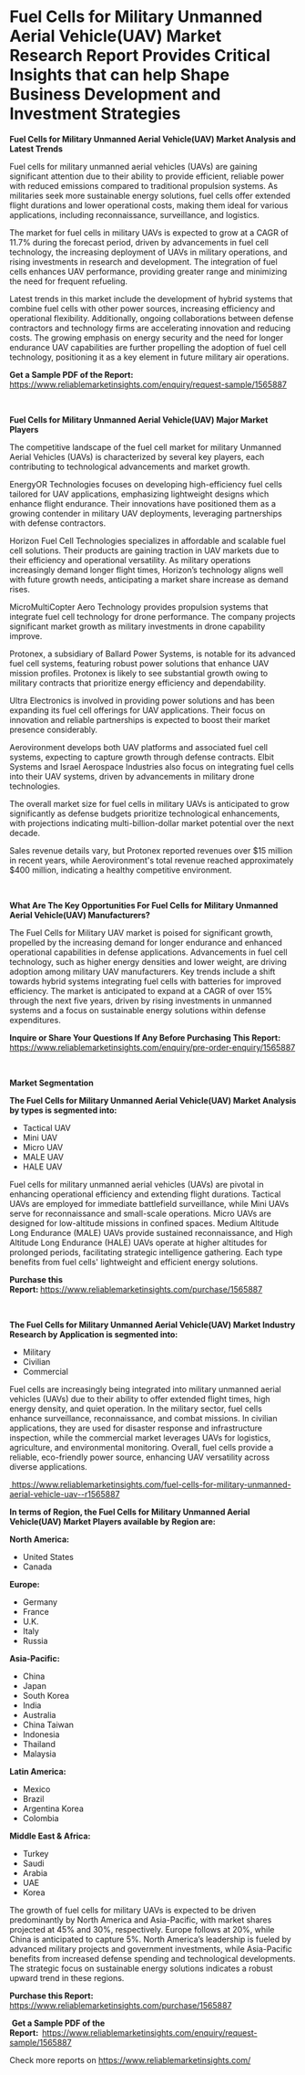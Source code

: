 <p><h1>Fuel Cells for Military Unmanned Aerial Vehicle(UAV) Market Research Report Provides Critical Insights that can help Shape Business Development and Investment Strategies</h1></p><p><strong>Fuel Cells for Military Unmanned Aerial Vehicle(UAV) Market Analysis and Latest Trends</strong></p>
<p><p>Fuel cells for military unmanned aerial vehicles (UAVs) are gaining significant attention due to their ability to provide efficient, reliable power with reduced emissions compared to traditional propulsion systems. As militaries seek more sustainable energy solutions, fuel cells offer extended flight durations and lower operational costs, making them ideal for various applications, including reconnaissance, surveillance, and logistics.</p><p>The market for fuel cells in military UAVs is expected to grow at a CAGR of 11.7% during the forecast period, driven by advancements in fuel cell technology, the increasing deployment of UAVs in military operations, and rising investments in research and development. The integration of fuel cells enhances UAV performance, providing greater range and minimizing the need for frequent refueling.</p><p>Latest trends in this market include the development of hybrid systems that combine fuel cells with other power sources, increasing efficiency and operational flexibility. Additionally, ongoing collaborations between defense contractors and technology firms are accelerating innovation and reducing costs. The growing emphasis on energy security and the need for longer endurance UAV capabilities are further propelling the adoption of fuel cell technology, positioning it as a key element in future military air operations.</p></p>
<p><strong>Get a Sample PDF of the Report:&nbsp;</strong> <a href="https://www.reliablemarketinsights.com/enquiry/request-sample/1565887?utm_campaign=2953&utm_medium=2&utm_source=Github&utm_content=ia&utm_term=07042025&utm_id=fuel-cells-for-military-unmanned-aerial-vehicleuav">https://www.reliablemarketinsights.com/enquiry/request-sample/1565887</a></p>
<p>&nbsp;</p>
<p><strong>Fuel Cells for Military Unmanned Aerial Vehicle(UAV) Major Market Players</strong></p>
<p><p>The competitive landscape of the fuel cell market for military Unmanned Aerial Vehicles (UAVs) is characterized by several key players, each contributing to technological advancements and market growth.</p><p>EnergyOR Technologies focuses on developing high-efficiency fuel cells tailored for UAV applications, emphasizing lightweight designs which enhance flight endurance. Their innovations have positioned them as a growing contender in military UAV deployments, leveraging partnerships with defense contractors.</p><p>Horizon Fuel Cell Technologies specializes in affordable and scalable fuel cell solutions. Their products are gaining traction in UAV markets due to their efficiency and operational versatility. As military operations increasingly demand longer flight times, Horizon’s technology aligns well with future growth needs, anticipating a market share increase as demand rises.</p><p>MicroMultiCopter Aero Technology provides propulsion systems that integrate fuel cell technology for drone performance. The company projects significant market growth as military investments in drone capability improve.</p><p>Protonex, a subsidiary of Ballard Power Systems, is notable for its advanced fuel cell systems, featuring robust power solutions that enhance UAV mission profiles. Protonex is likely to see substantial growth owing to military contracts that prioritize energy efficiency and dependability.</p><p>Ultra Electronics is involved in providing power solutions and has been expanding its fuel cell offerings for UAV applications. Their focus on innovation and reliable partnerships is expected to boost their market presence considerably.</p><p>Aerovironment develops both UAV platforms and associated fuel cell systems, expecting to capture growth through defense contracts. Elbit Systems and Israel Aerospace Industries also focus on integrating fuel cells into their UAV systems, driven by advancements in military drone technologies.</p><p>The overall market size for fuel cells in military UAVs is anticipated to grow significantly as defense budgets prioritize technological enhancements, with projections indicating multi-billion-dollar market potential over the next decade. </p><p>Sales revenue details vary, but Protonex reported revenues over $15 million in recent years, while Aerovironment's total revenue reached approximately $400 million, indicating a healthy competitive environment.</p></p>
<p>&nbsp;</p>
<p><strong>What Are The Key Opportunities For Fuel Cells for Military Unmanned Aerial Vehicle(UAV) Manufacturers?</strong></p>
<p><p>The Fuel Cells for Military UAV market is poised for significant growth, propelled by the increasing demand for longer endurance and enhanced operational capabilities in defense applications. Advancements in fuel cell technology, such as higher energy densities and lower weight, are driving adoption among military UAV manufacturers. Key trends include a shift towards hybrid systems integrating fuel cells with batteries for improved efficiency. The market is anticipated to expand at a CAGR of over 15% through the next five years, driven by rising investments in unmanned systems and a focus on sustainable energy solutions within defense expenditures.</p></p>
<p><strong>Inquire or Share Your Questions If Any Before Purchasing This Report:</strong> <a href="https://www.reliablemarketinsights.com/enquiry/pre-order-enquiry/1565887?utm_campaign=2953&utm_medium=2&utm_source=Github&utm_content=ia&utm_term=07042025&utm_id=fuel-cells-for-military-unmanned-aerial-vehicleuav">https://www.reliablemarketinsights.com/enquiry/pre-order-enquiry/1565887</a></p>
<p>&nbsp;</p>
<p><strong>Market Segmentation</strong></p>
<p><strong>The Fuel Cells for Military Unmanned Aerial Vehicle(UAV) Market Analysis by types is segmented into:</strong></p>
<p><ul><li>Tactical UAV</li><li>Mini UAV</li><li>Micro UAV</li><li>MALE UAV</li><li>HALE UAV</li></ul></p>
<p><p>Fuel cells for military unmanned aerial vehicles (UAVs) are pivotal in enhancing operational efficiency and extending flight durations. Tactical UAVs are employed for immediate battlefield surveillance, while Mini UAVs serve for reconnaissance and small-scale operations. Micro UAVs are designed for low-altitude missions in confined spaces. Medium Altitude Long Endurance (MALE) UAVs provide sustained reconnaissance, and High Altitude Long Endurance (HALE) UAVs operate at higher altitudes for prolonged periods, facilitating strategic intelligence gathering. Each type benefits from fuel cells' lightweight and efficient energy solutions.</p></p>
<p><strong>Purchase this Report:&nbsp;</strong><a href="https://www.reliablemarketinsights.com/purchase/1565887?utm_campaign=2953&utm_medium=2&utm_source=Github&utm_content=ia&utm_term=07042025&utm_id=fuel-cells-for-military-unmanned-aerial-vehicleuav">https://www.reliablemarketinsights.com/purchase/1565887</a></p>
<p>&nbsp;</p>
<p><strong>The Fuel Cells for Military Unmanned Aerial Vehicle(UAV) Market Industry Research by Application is segmented into:</strong></p>
<p><ul><li>Military</li><li>Civilian</li><li>Commercial</li></ul></p>
<p><p>Fuel cells are increasingly being integrated into military unmanned aerial vehicles (UAVs) due to their ability to offer extended flight times, high energy density, and quiet operation. In the military sector, fuel cells enhance surveillance, reconnaissance, and combat missions. In civilian applications, they are used for disaster response and infrastructure inspection, while the commercial market leverages UAVs for logistics, agriculture, and environmental monitoring. Overall, fuel cells provide a reliable, eco-friendly power source, enhancing UAV versatility across diverse applications.</p></p>
<p><a href="https://www.reliablemarketinsights.com/fuel-cells-for-military-unmanned-aerial-vehicle-uav--r1565887?utm_campaign=2953&utm_medium=2&utm_source=Github&utm_content=ia&utm_term=07042025&utm_id=fuel-cells-for-military-unmanned-aerial-vehicleuav">&nbsp;https://www.reliablemarketinsights.com/fuel-cells-for-military-unmanned-aerial-vehicle-uav--r1565887</a></p>
<p><strong>In terms of Region, the Fuel Cells for Military Unmanned Aerial Vehicle(UAV) Market Players available by Region are:</strong></p>
<p>
    <p> <strong> North America: </strong>
        <ul>
            <li>United States</li>
            <li>Canada</li>
        </ul>
        </p> 
    <p> <strong> Europe: </strong>
        <ul>
            <li>Germany</li>
            <li>France</li>
            <li>U.K.</li>
            <li>Italy</li>
            <li>Russia</li>
        </ul>
        </p> 
    <p> <strong> Asia-Pacific: </strong>
        <ul>
            <li>China</li>
            <li>Japan</li>
            <li>South Korea</li>
            <li>India</li>
            <li>Australia</li>
            <li>China Taiwan</li>
            <li>Indonesia</li>
            <li>Thailand</li>
            <li>Malaysia</li>
        </ul>
        </p> 
    <p> <strong> Latin America: </strong>
        <ul>
            <li>Mexico</li>
            <li>Brazil</li>
            <li>Argentina Korea</li>
            <li>Colombia</li>
        </ul>
        </p> 
    <p> <strong> Middle East & Africa: </strong>
        <ul>
            <li>Turkey</li>
            <li>Saudi</li>
            <li>Arabia</li>
            <li>UAE</li>
            <li>Korea</li>
        </ul>
    </p>
    </p>
<p><p>The growth of fuel cells for military UAVs is expected to be driven predominantly by North America and Asia-Pacific, with market shares projected at 45% and 30%, respectively. Europe follows at 20%, while China is anticipated to capture 5%. North America’s leadership is fueled by advanced military projects and government investments, while Asia-Pacific benefits from increased defense spending and technological developments. The strategic focus on sustainable energy solutions indicates a robust upward trend in these regions.</p></p>
<p><strong>Purchase this Report: </strong><a href="https://www.reliablemarketinsights.com/purchase/1565887?utm_campaign=2953&utm_medium=2&utm_source=Github&utm_content=ia&utm_term=07042025&utm_id=fuel-cells-for-military-unmanned-aerial-vehicleuav">https://www.reliablemarketinsights.com/purchase/1565887</a></p>
<p>&nbsp;<strong>Get a Sample PDF of the Report:&nbsp;&nbsp;</strong><a href="https://www.reliablemarketinsights.com/enquiry/request-sample/1565887?utm_campaign=2953&utm_medium=2&utm_source=Github&utm_content=ia&utm_term=07042025&utm_id=fuel-cells-for-military-unmanned-aerial-vehicleuav">https://www.reliablemarketinsights.com/enquiry/request-sample/1565887</a></p>
<p><strong></strong></p>
<p>Check more reports on <a href="https://www.reliablemarketinsights.com/?utm_campaign=2953&utm_medium=2&utm_source=Github&utm_content=ia&utm_term=07042025&utm_id=fuel-cells-for-military-unmanned-aerial-vehicleuav">https://www.reliablemarketinsights.com/</a></p>